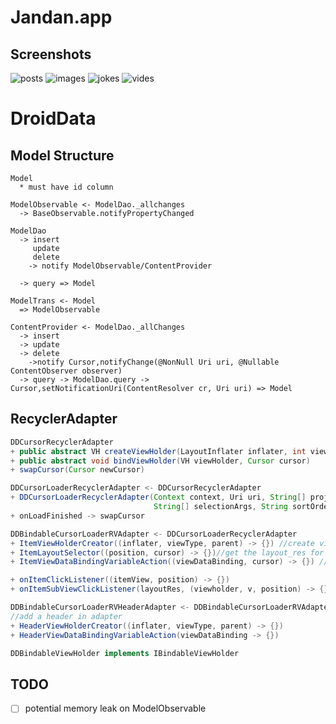 # Jandan.app
## Screenshots
![posts](http://ww2.sinaimg.cn/large/8ece804cgw1f24g9qvnkgj21401z4tp1.jpg)
![images](http://ww3.sinaimg.cn/large/8ece804cgw1f24gcdn1o1j21401z4n8u.jpg)
![jokes](http://ww4.sinaimg.cn/large/8ece804cgw1f24gcqsk4uj21401z4n8x.jpg)
![vides](http://ww1.sinaimg.cn/large/8ece804cgw1f24gd3wuckj21401z4tk3.jpg)

# DroidData
## Model Structure
```
Model
  * must have id column

ModelObservable <- ModelDao._allchanges
  -> BaseObservable.notifyPropertyChanged 

ModelDao
  -> insert
     update
     delete
    -> notify ModelObservable/ContentProvider
     
  -> query => Model
  
ModelTrans <- Model
  => ModelObservable

ContentProvider <- ModelDao._allChanges
  -> insert
  -> update
  -> delete
    ->notify Cursor,notifyChange(@NonNull Uri uri, @Nullable ContentObserver observer)
  -> query -> ModelDao.query -> Cursor,setNotificationUri(ContentResolver cr, Uri uri) => Model
```

## RecyclerAdapter
```java
DDCursorRecyclerAdapter
+ public abstract VH createViewHolder(LayoutInflater inflater, int viewType, ViewGroup parent)
+ public abstract void bindViewHolder(VH viewHolder, Cursor cursor)
+ swapCursor(Cursor newCursor)

DDCursorLoaderRecyclerAdapter <- DDCursorRecyclerAdapter
+ DDCursorLoaderRecyclerAdapter(Context context, Uri uri, String[] projection, String selection,
                                String[] selectionArgs, String sortOrder)
+ onLoadFinished -> swapCursor

DDBindableCursorLoaderRVAdapter <- DDCursorLoaderRecyclerAdapter
+ ItemViewHolderCreator((inflater, viewType, parent) -> {}) //create viewholder
+ ItemLayoutSelector((position, cursor) -> {})//get the layout_res for each item
+ ItemViewDataBindingVariableAction((viewDataBinding, cursor) -> {}) //bind view with cursor data

+ onItemClickListener((itemView, position) -> {})
+ onItemSubViewClickListener(layoutRes, (viewholder, v, position) -> {})

DDBindableCursorLoaderRVHeaderAdapter <- DDBindableCursorLoaderRVAdapter
//add a header in adapter
+ HeaderViewHolderCreator((inflater, viewType, parent) -> {})
+ HeaderViewDataBindingVariableAction(viewDataBinding -> {})

DDBindableViewHolder implements IBindableViewHolder 
```

## TODO
- [ ] potential memory leak on ModelObservable
  

